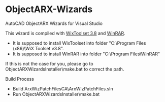 ObjectARX-Wizards
=================

AutoCAD ObjectARX Wizards for Visual Studio

This wizard is compiled with [WixToolset 3.8](https://wix.codeplex.com/releases/view/115492) and [WinRAR](http://www.rarlab.com/download.htm).
* It is supposed to install WixToolset into folder "C:\Program Files (x86)\WiX Toolset v3.8". 
* It is supposed to install WinRAR into folder "C:\Program Files\WinRAR"

If this is not the case for you, please go to ObjectARXWizardsInstaller\make.bat to correct the path.



Build Process
* Build ArxWizPatchFilesCA\ArxWizPatchFiles.sln
* Run ObjectARXWizardsInstaller\make.bat
